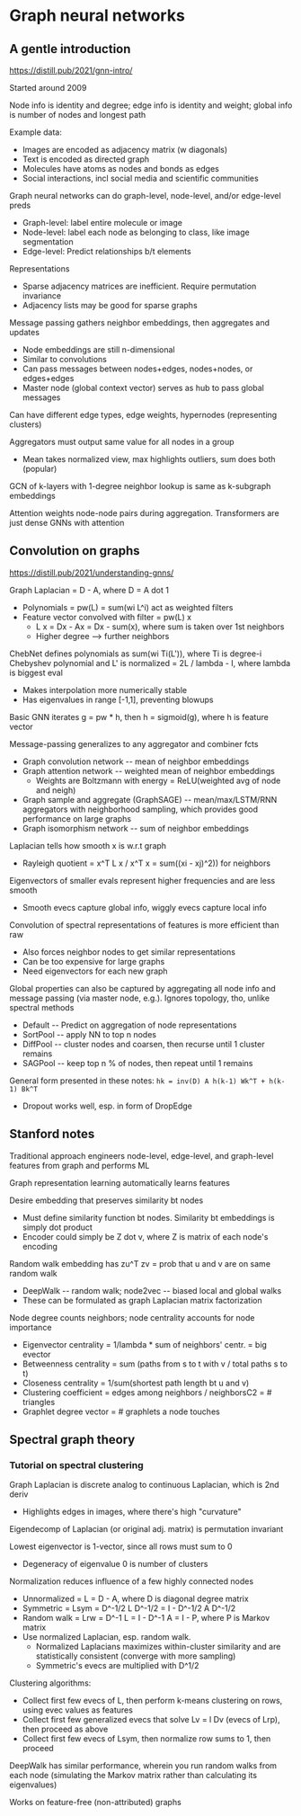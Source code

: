 # Graph neural networks

## A gentle introduction

https://distill.pub/2021/gnn-intro/

Started around 2009

Node info is identity and degree; edge info is identity and weight; global info
is number of nodes and longest path

Example data:
  * Images are encoded as adjacency matrix (w diagonals)
  * Text is encoded as directed graph
  * Molecules have atoms as nodes and bonds as edges
  * Social interactions, incl social media and scientific communities

Graph neural networks can do graph-level, node-level, and/or edge-level preds
  * Graph-level: label entire molecule or image
  * Node-level: label each node as belonging to class, like image segmentation
  * Edge-level: Predict relationships b/t elements

Representations
  * Sparse adjacency matrices are inefficient. Require permutation invariance
  * Adjacency lists may be good for sparse graphs

Message passing gathers neighbor embeddings, then aggregates and updates
  * Node embeddings are still n-dimensional
  * Similar to convolutions
  * Can pass messages between nodes+edges, nodes+nodes, or edges+edges
  * Master node (global context vector) serves as hub to pass global messages

Can have different edge types, edge weights, hypernodes (representing clusters)

Aggregators must output same value for all nodes in a group
  * Mean takes normalized view, max highlights outliers, sum does both (popular)

GCN of k-layers with 1-degree neighbor lookup is same as k-subgraph embeddings

Attention weights node-node pairs during aggregation. Transformers are just
dense GNNs with attention

## Convolution on graphs

https://distill.pub/2021/understanding-gnns/

Graph Laplacian = D - A, where D = A dot 1
  * Polynomials = pw(L) = sum(wi L^i) act as weighted filters
  * Feature vector convolved with filter = pw(L) x
    * L x = Dx - Ax = Dx - sum(x), where sum is taken over 1st neighbors
    * Higher degree --> further neighbors

ChebNet defines polynomials as sum(wi Ti(L')), where Ti is degree-i Chebyshev
polynomial and L' is normalized = 2L / lambda - I, where lambda is biggest eval
  * Makes interpolation more numerically stable
  * Has eigenvalues in range [-1,1], preventing blowups

Basic GNN iterates g = pw * h, then h = sigmoid(g), where h is feature vector

Message-passing generalizes to any aggregator and combiner fcts
  * Graph convolution network -- mean of neighbor embeddings
  * Graph attention network -- weighted mean of neighbor embeddings
    * Weights are Boltzmann with energy = ReLU(weighted avg of node and neigh)
  * Graph sample and aggregate (GraphSAGE) -- mean/max/LSTM/RNN aggregators with
    neighborhood sampling, which provides good performance on large graphs
  * Graph isomorphism network -- sum of neighbor embeddings

Laplacian tells how smooth x is w.r.t graph
  * Rayleigh quotient = x^T L x / x^T x = sum((xi - xj)^2)) for neighbors

Eigenvectors of smaller evals represent higher frequencies and are less smooth
  * Smooth evecs capture global info, wiggly evecs capture local info

Convolution of spectral representations of features is more efficient than raw
  * Also forces neighbor nodes to get similar representations
  * Can be too expensive for large graphs
  * Need eigenvectors for each new graph

Global properties can also be captured by aggregating all node info and message
passing (via master node, e.g.). Ignores topology, tho, unlike spectral methods
  * Default -- Predict on aggregation of node representations
  * SortPool -- apply NN to top n nodes
  * DiffPool -- cluster nodes and coarsen, then recurse until 1 cluster remains
  * SAGPool -- keep top n % of nodes, then repeat until 1 remains

General form presented in these notes: `hk = inv(D) A h(k-1) Wk^T + h(k-1) Bk^T`
  * Dropout works well, esp. in form of DropEdge
 
## Stanford notes

Traditional approach engineers node-level, edge-level, and graph-level features
from graph and performs ML

Graph representation learning automatically learns features

Desire embedding that preserves similarity bt nodes
  * Must define similarity function bt nodes. Similarity bt embeddings is simply
    dot product
  * Encoder could simply be Z dot v, where Z is matrix of each node's encoding

Random walk embedding has zu^T zv = prob that u and v are on same random walk
  * DeepWalk -- random walk; node2vec -- biased local and global walks
  * These can be formulated as graph Laplacian matrix factorization

Node degree counts neighbors; node centrality accounts for node importance
  * Eigenvector centrality = 1/lambda * sum of neighbors' centr.  = big evector
  * Betweenness centrality = sum (paths from s to t with v / total paths s to t)
  * Closeness centrality = 1/sum(shortest path length bt u and v)
  * Clustering coefficient = edges among neighbors / neighborsC2 = # triangles
  * Graphlet degree vector = # graphlets a node touches

## Spectral graph theory

### Tutorial on spectral clustering

Graph Laplacian is discrete analog to continuous Laplacian, which is 2nd deriv
  * Highlights edges in images, where there's high "curvature"

Eigendecomp of Laplacian (or original adj. matrix) is permutation invariant

Lowest eigenvector is 1-vector, since all rows must sum to 0
  * Degeneracy of eigenvalue 0 is number of clusters

Normalization reduces influence of a few highly connected nodes
  * Unnormalized = L = D - A, where D is diagonal degree matrix
  * Symmetric = Lsym = D^-1/2 L D^-1/2 = I - D^-1/2 A D^-1/2
  * Random walk = Lrw = D^-1 L = I - D^-1 A = I - P, where P is Markov matrix
  * Use normalized Laplacian, esp. random walk. 
    * Normalized Laplacians maximizes within-cluster similarity and are
      statistically consistent (converge with more sampling)
    * Symmetric's evecs are multiplied with D^1/2

Clustering algorithms:
  * Collect first few evecs of L, then perform k-means clustering on rows, using
    evec values as features
  * Collect first few generalized evecs that solve Lv = l Dv (evecs of Lrp),
    then proceed as above
  * Collect first few evecs of Lsym, then normalize row sums to 1, then proceed

DeepWalk has similar performance, wherein you run random walks from each node
(simulating the Markov matrix rather than calculating its eigenvalues)

Works on feature-free (non-attributed) graphs
